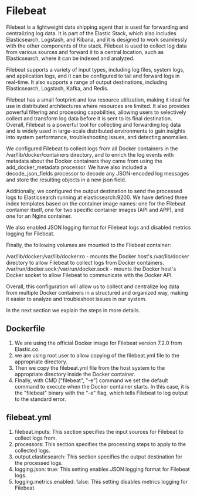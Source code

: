 # Filebeat

Filebeat is a lightweight data shipping agent that is used for forwarding and centralizing log data. It is part of the Elastic Stack, which also includes Elasticsearch, Logstash, and Kibana, and it is designed to work seamlessly with the other components of the stack. Filebeat is used to collect log data from various sources and forward it to a central location, such as Elasticsearch, where it can be indexed and analyzed.

Filebeat supports a variety of input types, including log files, system logs, and application logs, and it can be configured to tail and forward logs in real-time. It also supports a range of output destinations, including Elasticsearch, Logstash, Kafka, and Redis.

Filebeat has a small footprint and low resource utilization, making it ideal for use in distributed architectures where resources are limited. It also provides powerful filtering and processing capabilities, allowing users to selectively collect and transform log data before it is sent to its final destination. Overall, Filebeat is a powerful tool for collecting and forwarding log data and is widely used in large-scale distributed environments to gain insights into system performance, troubleshooting issues, and detecting anomalies.

We configured Filebeat to collect logs from all Docker containers in the /var/lib/docker/containers directory, and to enrich the log events with metadata about the Docker containers they came from using the add_docker_metadata processor. We have also included a decode_json_fields processor to decode any JSON-encoded log messages and store the resulting objects in a new json field.

Additionally, we configured the output destination to send the processed logs to Elasticsearch running at elasticsearch:9200. We have defined three index templates based on the container image names: one for the Filebeat container itself, one for two specific container images (API and APP), and one for an Nginx container.

We also enabled JSON logging format for Filebeat logs and disabled metrics logging for Filebeat.

Finally, the following volumes are mounted to the Filebeat container:

/var/lib/docker:/var/lib/docker:ro - mounts the Docker host's /var/lib/docker directory to allow Filebeat to collect logs from Docker containers.
/var/run/docker.sock:/var/run/docker.sock - mounts the Docker host's Docker socket to allow Filebeat to communicate with the Docker API.

Overall, this configuration will allow us to collect and centralize log data from multiple Docker containers in a structured and organized way, making it easier to analyze and troubleshoot issues in our system.

In the next section we explain the steps in more details.

## Dockerfile

1. We are using the official Docker image for Filebeat version 7.2.0 from Elastic.co.
2. we are using root user to allow copying of the filebeat.yml file to the appropriate directory.
3. Then we copy the filebeat.yml file from the host system to the appropriate directory inside the Docker container.
4. FInally, with CMD ["filebeat", "-e"] command we set the default command to execute when the Docker container starts. In this case, it is the "filebeat" binary with the "-e" flag, which tells Filebeat to log output to the standard error.

## filebeat.yml

1. filebeat.inputs: This section specifies the input sources for Filebeat to collect logs from.
2. processors: This section specifies the processing steps to apply to the collected logs.
3. output.elasticsearch: This section specifies the output destination for the processed logs.
4. logging.json: true: This setting enables JSON logging format for Filebeat logs.
5. logging.metrics.enabled: false: This setting disables metrics logging for Filebeat.
